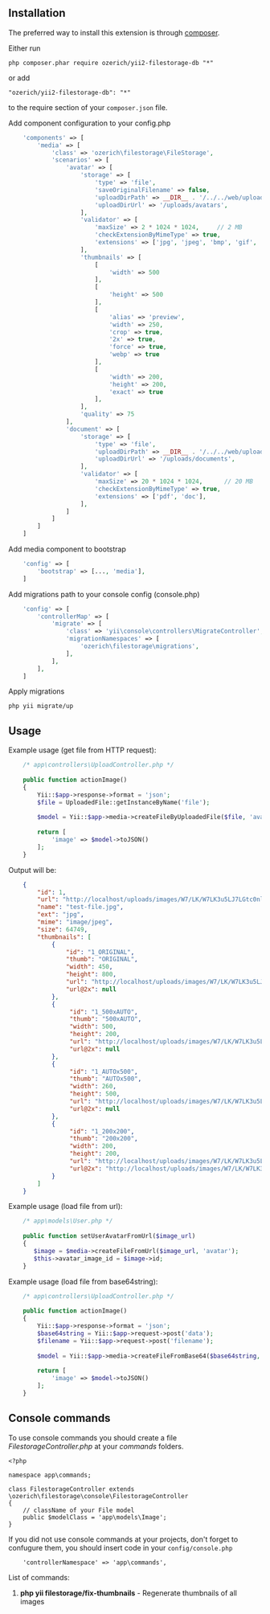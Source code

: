 Installation
------------

The preferred way to install this extension is through [composer](http://getcomposer.org/download/).

Either run

```
php composer.phar require ozerich/yii2-filestorage-db "*"
```

or add

```
"ozerich/yii2-filestorage-db": "*"
```
to the require section of your `composer.json` file.

Add component configuration to your config.php 

```php
    'components' => [
        'media' => [
            'class' => 'ozerich\filestorage\FileStorage',
            'scenarios' => [
                'avatar' => [
                    'storage' => [
                        'type' => 'file',
                        'saveOriginalFilename' => false,
                        'uploadDirPath' => __DIR__ . '/../../web/uploads/avatars',
                        'uploadDirUrl' => '/uploads/avatars',
                    ],
                    'validator' => [
                        'maxSize' => 2 * 1024 * 1024,     // 2 MB
                        'checkExtensionByMimeType' => true,
                        'extensions' => ['jpg', 'jpeg', 'bmp', 'gif', 'png']
                    ],
                    'thumbnails' => [
                        [
                            'width' => 500
                        ],
                        [
                            'height' => 500
                        ],
                        [
                            'alias' => 'preview',
                            'width' => 250,
                            'сrop' => true,
                            '2x' => true,
                            'force' => true,
                            'webp' => true
                        ],
                        [
                            'width' => 200,
                            'height' => 200,
                            'exact' => true
                        ],
                    ],
                    'quality' => 75
                ],
                'document' => [
                    'storage' => [
                        'type' => 'file',
                        'uploadDirPath' => __DIR__ . '/../../web/uploads/documents',
                        'uploadDirUrl' => '/uploads/documents',
                    ],
                    'validator' => [
                        'maxSize' => 20 * 1024 * 1024,      // 20 MB
                        'checkExtensionByMimeType' => true,
                        'extensions' => ['pdf', 'doc'],
                    ],
                ]
            ]
        ]
    ]
```

Add media component to bootstrap

```php
    'config' => [
        'bootstrap' => [..., 'media'],
    ]
```

Add migrations path to your console config (console.php)

```php
    'config' => [
        'controllerMap' => [
            'migrate' => [
                'class' => 'yii\console\controllers\MigrateController',
                'migrationNamespaces' => [
                    'ozerich\filestorage\migrations',
                ],
            ],
        ],
    ]
```
	
		
Apply migrations
	
```
php yii migrate/up
```
	

Usage
-----

Example usage (get file from HTTP request):

```php
    /* app\controllers\UploadController.php */
    
    public function actionImage()
    {
        Yii::$app->response->format = 'json';
        $file = UploadedFile::getInstanceByName('file');
     
        $model = Yii::$app->media->createFileByUploadedFile($file, 'avatar');
    
        return [
            'image' => $model->toJSON()
        ];
    }
```

Output will be:

```json
    {
        "id": 1,
        "url": "http://localhost/uploads/images/W7/LK/W7LK3u5LJ7LGtc0nlGOqinl_AVZlinQH.jpg",
        "name": "test-file.jpg",
        "ext": "jpg",
        "mime": "image/jpeg",
        "size": 64749,
        "thumbnails": [
            {
                "id": "1_ORIGINAL",
                "thumb": "ORIGINAL",
                "width": 450,
                "height": 800,
                "url": "http://localhost/uploads/images/W7/LK/W7LK3u5LJ7LGtc0nlGOqinl_AVZlinQH.jpg",
                "url@2x": null
            },
            {
                 "id": "1_500xAUTO",
                 "thumb": "500xAUTO",
                 "width": 500,
                 "height": 200,
                 "url": "http://localhost/uploads/images/W7/LK/W7LK3u5LJ7LGtc0nlGOqinl_AVZlinQH_500_AUTO.jpg",
                 "url@2x": null
            },
            {
                 "id": "1_AUTOx500",
                 "thumb": "AUTOx500",
                 "width": 260,
                 "height": 500,
                 "url": "http://localhost/uploads/images/W7/LK/W7LK3u5LJ7LGtc0nlGOqinl_AVZlinQH_AUTO_500.jpg",
                 "url@2x": null
            },
            {
                 "id": "1_200x200",
                 "thumb": "200x200",
                 "width": 200,
                 "height": 200,
                 "url": "http://localhost/uploads/images/W7/LK/W7LK3u5LJ7LGtc0nlGOqinl_AVZlinQH_200_200.jpg",
                 "url@2x": "http://localhost/uploads/images/W7/LK/W7LK3u5LJ7LGtc0nlGOqinl_AVZlinQH_200_200@2x.jpg"
            }
        ]
    }
```

Example usage (load file from url):

```php 
    /* app\models\User.php */
    
    public function setUserAvatarFromUrl($image_url)
    {
       $image = $media->createFileFromUrl($image_url, 'avatar');
       $this->avatar_image_id = $image->id;
    }
```

Example usage (load file from base64string):

```php 
    /* app\controllers\UploadController.php */
    
    public function actionImage()
    {
        Yii::$app->response->format = 'json';
        $base64string = Yii::$app->request->post('data');
        $filename = Yii::$app->request->post('filename');
     
        $model = Yii::$app->media->createFileFromBase64($base64string, $filename, 'avatar');
    
        return [
            'image' => $model->toJSON()
        ];
    }
```

Console commands
-----

To use console commands you should create a file *FilestorageController.php* at your *commands* folders.

```
<?php

namespace app\commands;

class FilestorageController extends \ozerich\filestorage\console\FilestorageController
{
    // className of your File model
    public $modelClass = 'app\models\Image';
}
```

If you did not use console commands at your projects, don't forget to confugure them, you should insert code in your `config/console.php`

```
    'controllerNamespace' => 'app\commands',
```

List of commands:

1. **php yii filestorage/fix-thumbnails** - Regenerate thumbnails of all images





